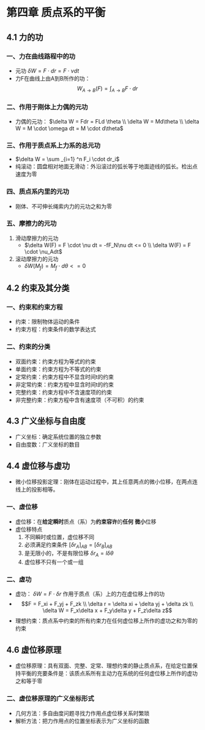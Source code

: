 # 第四章 质点系的平衡
## 4.1 力的功
### 一、力在曲线路程中的功
- 元功 $\delta W = F \cdot dr = F \cdot \nu dt$
- 力F在曲线上由A到B所作的功： $$W_{A\rightarrow B}(F) = \int _{A\rightarrow B} F \cdot dr$$
### 二、作用于刚体上力偶的元功
- 力偶的元功： 
$\delta W = Fdr = FLd \theta \\ \delta W = Md\theta \\ \delta W = M \cdot \omega dt = M \cdot d\theta$
### 三、作用于质点系上力系的总元功
-  $\delta W = \sum _{i=1} ^n F_i \cdot dr_i$
- 纯滚动：圆盘相对地面无滑动：外沿滚过的弧长等于地面迹线的弧长。检出点速度为零
### 四、质点系内里的元功
- 刚体、不可伸长绳索内力的元功之和为零
### 五、摩擦力的元功
1. 滑动摩擦力的元功
	-  $\delta W(F) = F \cdot \nu dt = -fF_N\nu dt <= 0 \\ \delta W(F) = F \cdot \nu_Adt$
2. 滚动摩擦力的元功
	-  $\delta W(M_f) = M_f \cdot d\theta <= 0$
## 4.2 约束及其分类
### 一、约束和约束方程
- 约束：限制物体运动的条件
- 约束方程：约束条件的数学表达式
### 二、约束的分类
- 双面约束：约束方程为等式的约束
- 单面约束：约束方程为不等式的约束
- 定常约束：约束方程中不显含时间t的约束
- 非定常约束：约束方程中显含时间t的约束
- 完整约束：约束方程中不含速度项的约束
- 非完整约束：约束方程中含有速度项（不可积）的约束
## 4.3 广义坐标与自由度
- 广义坐标：确定系统位置的独立参数
- 自由度数：广义坐标的数目
## 4.4 虚位移与虚功
- 微小位移投影定理：刚体在运动过程中，其上任意两点的微小位移，在两点连线上的投影相等。
### 一、虚位移
- 虚位移：在**给定瞬时**质点（系）为**约束容许**的**任何** **微小**位移
- 虚位移特点
	1. 不同瞬时或位置，虚位移不同
	2. 必须满足约束条件 $[\delta r_A]_{AB} = [\delta r_B]_{AB}$
	3. 是无限小的，不是有限位移 $\delta r_A = l\delta \theta$
	4. 虚位移不只有一个或一组
### 二、虚功
- 虚功： $\delta W = F \cdot \delta r$ 作用于质点（系）上的力在虚位移上作的功
-  $$F = F_xi + F_yj + F_zk \\ \delta r = \delta xi + \delta yj + \delta zk \\ \delta W = F_x\delta x + F_y\delta y + F_z\delta z$$
- 理想约束：质点系中约束的所有约束力在任何虚位移上所作的虚功之和为零的约束
## 4.6 虚位移原理 
- 虚位移原理：具有双面、完整、定常、理想约束的静止质点系，在给定位置保持平衡的充要条件是：该质点系所有主动力在系统的任何虚位移上所作的虚功之和等于零
### 二、虚位移原理的广义坐标形式
- 几何方法：多自由度问题寻找力作用点虚位移关系时繁琐
- 解析方法：把力作用点的位置坐标表示为广义坐标的函数
